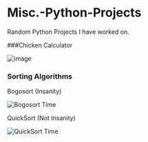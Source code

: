 # Misc.-Python-Projects
Random Python Projects I have worked on.

###Chicken Calculator

![image](https://user-images.githubusercontent.com/113266554/224578492-fcd0d4ba-7633-41d8-848a-b509d6ef0ad0.png)

### Sorting Algorithms

Bogosort (Insanity)

![Bogosort Time](https://user-images.githubusercontent.com/113266554/235325745-2e4f2da7-cd91-4ab2-998d-eb98be591a4c.png)

QuickSort (Not Insanity)

![QuickSort Time](https://user-images.githubusercontent.com/113266554/235325756-368056f6-e3da-4556-ae58-83c9283dec33.png)
